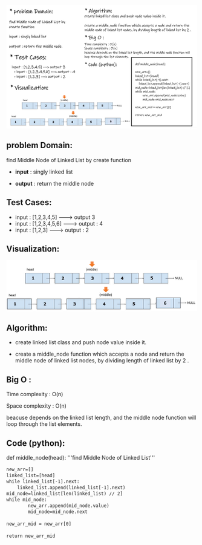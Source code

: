 ![](./whiteboard-middlenode.png)

## problem Domain:

find Middle Node of Linked List by create function

  - **input** : singly linked list

  - **output** : return the middle node

## Test Cases:

  - input : [1,2,3,4,5] ---> output 3
  - input : [1,2,3,4,5,6] ---> output : 4
  - input : [1,2,3] ---> output : 2

## Visualization: 

![middleN](./middleN.PNG)

## Algorithm:

- create linked list class and push node value inside it.

- create a middle_node function which accepts a node and return the middle node of linked list nodes, by dividing length of linked list by 2 .

## Big O :

Time complexity : O(n)

Space complexity : O(n)

beacuse depends on the linked list length, and the middle node function will loop through the list elements.

## Code (python):

 def middle_node(head):
    '''find Middle Node of Linked List'''

    new_arr=[]
    linked_list=[head]
    while linked_list[-1].next:
        linked_list.append(linked_list[-1].next)
    mid_node=linked_list[len(linked_list) // 2]
    while mid_node:
            new_arr.append(mid_node.value)
            mid_node=mid_node.next

    new_arr_mid = new_arr[0]

    return new_arr_mid